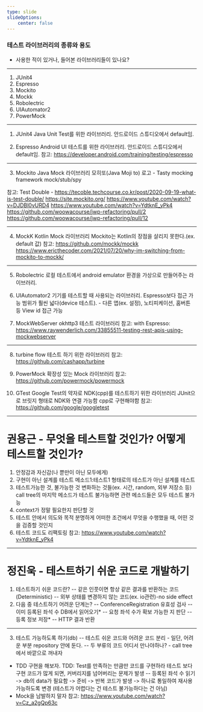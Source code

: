 ```yaml
---
type: slide
slideOptions: 
    center: false
---
```


### 테스트 라이브러리의 종류와 용도

- 사용한 적이 있거나, 들어본 라이브러리들이 있나요?

---

1. JUnit4
2. Espresso
3. Mockito
4. Mockk
5. Robolectric
6. UIAutomator2
7. PowerMock

---

1. JUnit4
Java Unit Test를 위한 라이브러리.
안드로이드 스튜디오에서 default임.

2. Espresso
Android UI 테스트를 위한 라이브러리.
안드로이드 스튜디오에서 default임.
참고:
https://developer.android.com/training/testing/espresso

---

3. Mockito
Java Mock 라이브러리
모히또(Java Moji to) 로고 - Tasty mocking framework
mock/stub/spy

참고:
Test Double - https://tecoble.techcourse.co.kr/post/2020-09-19-what-is-test-double/
https://site.mockito.org/
https://www.youtube.com/watch?v=DJDBl0vURD4
https://www.youtube.com/watch?v=YdtknE_yPk4
https://github.com/woowacourse/jwp-refactoring/pull/2
https://github.com/woowacourse/jwp-refactoring/pull/12

---

4. MockK
Kotlin Mock 라이브러리
Mockito는 Kotlin의 장점을 살리지 못한다.(ex. default 값)
참고:
https://github.com/mockk/mockk
https://www.ericthecoder.com/2021/07/20/why-im-switching-from-mockito-to-mockk/

---

5. Robolectric
로컬 테스트에서 android emulator 환경을 가상으로 만들어주는 라이브러리.

6. UIAutomator2
기기를 테스트할 때 사용되는 라이브러리.
Espresso보다 접근 가능 범위가 훨씬 넓다(device 테스트). - 다른 앱(ex. 설정), 노티피케이션, 홈버튼 등
View id 접근 가능

7. MockWebServer
okhttp3 테스트 라이브러리
참고:
with Espresso: https://www.raywenderlich.com/33855511-testing-rest-apis-using-mockwebserver

---

8. turbine
flow 테스트 하기 위한 라이브러리
참고:
https://github.com/cashapp/turbine

9. PowerMock
확장성 있는 Mock 라이브러리
참고:
https://github.com/powermock/powermock

10. GTest
Google Test의 약자로 NDK(cpp)를 테스트하기 위한 라이브러리
JUnit으로 브릿지 형태로 NDK와 연결 가능함
cpp로 구현해야함
참고:
https://github.com/google/googletest

---

# 권용근 - 무엇을 테스트할 것인가? 어떻게 테스트할 것인가?
1. 안정감과 자신감(나 뿐만이 아닌 모두에게)
2. 구현이 아닌 설계를 테스트
메소드1:테스트1 형태로의 테스트가 아닌 설계를 테스트 
3. 테스트가능한 것, 불가능한 것
변화하는 것들(ex. 시간, random, 외부 저장소 등)
call tree의 마지막 메소드가 테스트 불가능하면 관련 메소드들은 모두 테스트
불가능
4. context가 정말 필요한지 판단할 것
5. 테스트 안에서 의도와 목적 분명하게
어떠한 조건에서 무엇을 수행했을 때, 어떤 것을 검증할 것인지
6. 테스트 코드도 리팩토링
참고:
https://www.youtube.com/watch?v=YdtknE_yPk4

---

# 정진욱 - 테스트하기 쉬운 코드로 개발하기
1. 테스트하기 쉬운 코드란?
-- 같은 인풋이면 항상 같은 결과를 반환하는 코드(Deterministic)
-- 외부 상태를 변경하지 않는 코드(ex. io관련)-no side effect
2. 다음 중 테스트하기 어려운 단계는?
-- ConferenceRegistration 유효성 검사
-- 이미 등록된 좌석 수 DB에서 읽어오기*
-- 요청 좌석 수가 확보 가능한 지 판단
-- 등록 정보 저장*
-- HTTP 결과 반환

---

3. 테스트 가능하도록 하기(db)
-- 테스트 쉬운 코드와 어려운 코드 분리 - 일단, 어려운 부분 repository 안에 둔다.
-- 두 부류의 코드 어디서 만나야하나? - call tree에서 바깥으로 꺼내자

- TDD 구현을 해보자.
TDD: Test를 만족하는 만큼만 코드를 구현하라
테스트 보다 구현 코드가 많게 되면, 커버리지를 넘어버리는 문제가 발생
-- 등록된 좌석 수 읽기 -> db의 data가 필요함 -> 준비 -> 반복 코드가 발생 ->
하나로 통일하여 재사용가능하도록 변경
(테스트가 어렵다는 건 테스트 불가능하다는 건 아님)
- Mock을 남발하지 말자
참고:
https://www.youtube.com/watch?v=Cz_a2gQp63c
